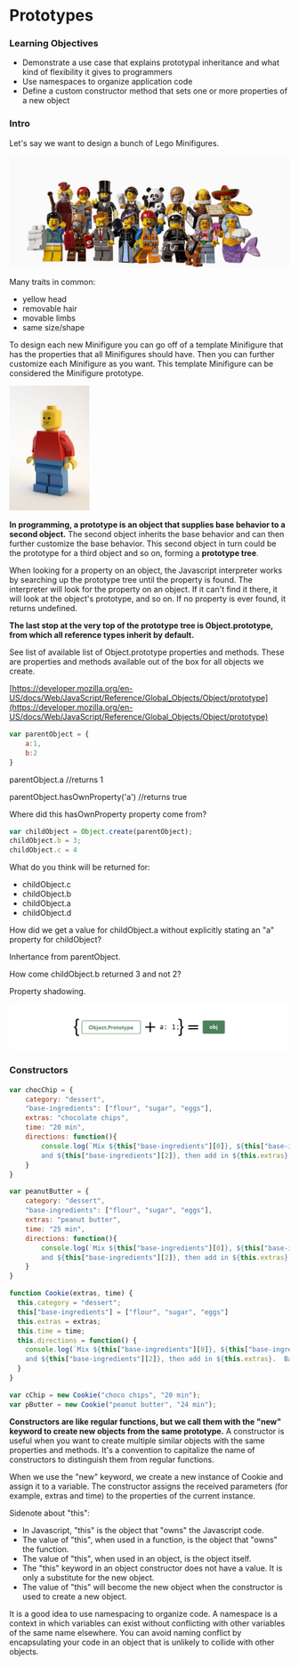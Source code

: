 # Prototypes

### Learning Objectives

* Demonstrate a use case that explains prototypal inheritance and what kind of flexibility it gives to programmers
* Use namespaces to organize application code
* Define a custom constructor method that sets one or more properties of a new object

### Intro

Let's say we want to design a bunch of Lego Minifigures.

![Assorted Lego Minifigures](minifigures.jpg)

Many traits in common:
* yellow head
* removable hair
* movable limbs
* same size/shape

To design each new Minifigure you can go off of a template Minifigure that has the properties that all Minifigures should have.  Then you can further customize each Minifigure as you want.  This template Minifigure can be considered the Minifigure prototype.

![typical Lego man](legoman.jpg) 

**In programming, a prototype is an object that supplies base behavior to a second object.**
The second object inherits the base behavior and can then further customize the base behavior.  This second object in turn could be the prototype for a third object and so on, forming a **prototype tree**. 

When looking for a property on an object, the Javascript interpreter works by searching up the prototype tree until the property is found.  The interpreter will look for the property on an object.  If it can't find it there, it will look at the object's prototype, and so on.  If no property is ever found, it returns undefined.

**The last stop at the very top of the prototype tree is Object.prototype, from which all reference types inherit by default.**

See list of available list of Object.prototype properties and methods.  These are properties and methods available out of the box for all objects we create.

[https://developer.mozilla.org/en-US/docs/Web/JavaScript/Reference/Global_Objects/Object/prototype](https://developer.mozilla.org/en-US/docs/Web/JavaScript/Reference/Global_Objects/Object/prototype)

```javascript
var parentObject = {
	a:1,
	b:2
}
```
parentObject.a   //returns 1

parentObject.hasOwnProperty('a')   //returns true

Where did this hasOwnProperty property come from?

```javascript
var childObject = Object.create(parentObject);
childObject.b = 3;
childObject.c = 4
```
What do you think will be returned for:
* childObject.c
* childObject.b
* childObject.a
* childObject.d

How did we get a value for childObject.a without explicitly stating an "a" property for childObject?

Inhertance from parentObject.

How come childObject.b returned 3 and not 2?

Property shadowing.

![prototypes diagram](protoimage.png)

### Constructors

```javascript
var chocChip = {
	category: "dessert",
	"base-ingredients": ["flour", "sugar", "eggs"],
	extras: "chocolate chips",
	time: "20 min",
	directions: function(){
		console.log(`Mix ${this["base-ingredients"][0]}, ${this["base-ingredients"][1]}, 
		and ${this["base-ingredients"][2]}, then add in ${this.extras}.  Bake for ${this.time}.`)
	}
}
```

```javascript
var peanutButter = {
	category: "dessert",
	"base-ingredients": ["flour", "sugar", "eggs"],
	extras: "peanut butter",
	time: "25 min",
	directions: function(){
		console.log(`Mix ${this["base-ingredients"][0]}, ${this["base-ingredients"][1]}, 
		and ${this["base-ingredients"][2]}, then add in ${this.extras}.  Bake for ${this.time}.`)
	}
}
```

```javascript
function Cookie(extras, time) {
  this.category = "dessert";
  this["base-ingredients"] = ["flour", "sugar", "eggs"]
  this.extras = extras;
  this.time = time;
  this.directions = function() {
    console.log(`Mix ${this["base-ingredients"][0]}, ${this["base-ingredients"][1]}, 
    and ${this["base-ingredients"][2]}, then add in ${this.extras}.  Bake for ${this.time}.`)
  }
}
```

```javascript
var cChip = new Cookie("choco chips", "20 min");
var pButter = new Cookie("peanut butter", "24 min");
```

**Constructors are like regular functions, but we call them with the "new" keyword to create new objects from the same prototype.**  A constructor is useful when you want to create multiple similar objects with the same properties and methods.  It's a convention to capitalize the name of constructors to distinguish them from regular functions.

When we use the "new" keyword, we create a new instance of Cookie and assign it to a variable.  The constructor assigns the received parameters (for example, extras and time) to the properties of the current instance.

Sidenote about "this":
* In Javascript, "this" is the object that "owns" the Javascript code.
* The value of "this", when used in a function, is the object that "owns" the function.
* The value of "this", when used in an object, is the object itself.
* The "this" keyword in an object constructor does not have a value.  It is only a substitute for the new object.
* The value of "this" will become the new object when the constructor is used to create a new object.

It is a good idea to use namespacing to organize code.  A namespace is a context in which variables can exist without conflicting with other variables of the same name elsewhere.  You can avoid naming conflict by encapsulating your code in an object that is unlikely to collide with other objects.

